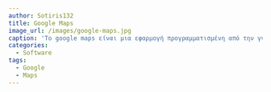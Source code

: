```yaml
---
author: Sotiris132
title: Google Maps
image_url: /images/google-maps.jpg
caption: 'Το google maps είναι μια εφαρμογή προγραμματισμένη από την γνωστή εταιρία Google που βοηθάει στο να μπορεί να βρει κάποιος τον συντομότερο δρόμο για τον προορισμό του με μηδαμινή δυσκολία.'
categories:
  - Software
tags: 
  - Google
  - Maps
---
```

